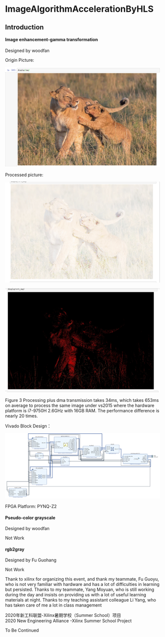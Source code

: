 # ImageAlgorithmAccelerationByHLS

## Introduction

#### Image enhancement-gamma transformation

Designed by woodfan

Origin Picture:

![](https://github.com/maxs-well/ImageAlgorithmAccelerationByHLS/blob/master/image/1.png)

Processed picture:

![](https://github.com/maxs-well/ImageAlgorithmAccelerationByHLS/blob/master/image/2.png)

![](https://github.com/maxs-well/ImageAlgorithmAccelerationByHLS/blob/master/image/3.png)

Figure 3 Processing plus dma transmission takes 34ms, which takes 653ms on average to process the same image under vs2015 where the hardware platform is i7-9750H 2.6GHz with 16GB RAM. The performance difference is nearly 20 times.



Vivado Block Design：

![](https://github.com/maxs-well/ImageAlgorithmAccelerationByHLS/blob/master/image/4.png)



FPGA Platform: PYNQ-Z2



#### Pseudo-color grayscale

Designed by woodfan

Not Work



#### rgb2gray

Designed by Fu Guohang

Not Work



Thank to xilinx for organizing this event, and thank my teammate, Fu Guoyu, who is not very familiar with hardware and has a lot of difficulties in learning but persisted. Thanks to my teammate, Yang Moyuan, who is still working during the day and insists on providing us with a lot of useful learning materials at night. Thanks to my teaching assistant colleague Li Yang, who has taken care of me a lot in class management



2020年新工科联盟-Xilinx暑期学校（Summer School）项目 \
2020 New Engineering Alliance -Xilinx Summer School Project

To Be Continued
